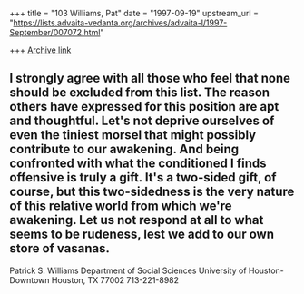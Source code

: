 +++
title = "103 Williams, Pat"
date = "1997-09-19"
upstream_url = "https://lists.advaita-vedanta.org/archives/advaita-l/1997-September/007072.html"

+++
[Archive link](https://lists.advaita-vedanta.org/archives/advaita-l/1997-September/007072.html)

I strongly agree with all those who feel that none should be excluded
from this list.  The reason others have expressed for this position are
apt and thoughtful.  Let's not deprive ourselves of even the tiniest
morsel that might possibly contribute to our awakening.  And being
confronted with what the conditioned I finds offensive is truly a gift.
It's a two-sided gift, of course, but this two-sidedness is the very
nature of this relative world from which we're awakening.  Let us not
respond at all to what seems to be rudeness, lest we add to our own
store of vasanas.
----------
Patrick S. Williams
Department of Social Sciences
University of Houston-Downtown
Houston, TX  77002
713-221-8982

